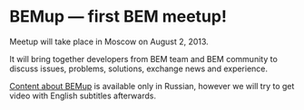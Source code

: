 # BEMup — first BEM meetup!

Meetup will take place in Moscow on August 2, 2013. 

It will bring together developers from BEM team and BEM community to discuss issues, problems, solutions, exchange news and experience. 

[Content about BEMup](http://bit.ly/bemup) is available only in Russian, however we will try to get video with English subtitles afterwards.
